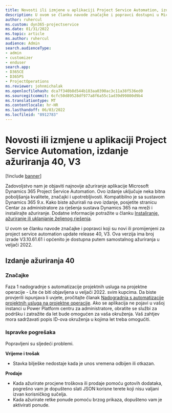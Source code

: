 ```yaml
---
title: Novosti ili izmjene u aplikaciji Project Service Automation, izdanje ažuriranja 40, V3
description: U ovom se članku navode značajke i popravci dostupni u Microsoft Dynamics 365 Project Service Automation ažuriranju Izdanja 40, V3.
author: ruhercul
ms.custom: dyn365-projectservice
ms.date: 01/31/2022
ms.topic: article
ms.author: ruhercul
audience: Admin
search.audienceType:
- admin
- customizer
- enduser
search.app:
- D365CE
- D365PS
- ProjectOperations
ms.reviewer: johnmichalak
ms.openlocfilehash: dca7f340b8d544b183aa0390ac3c11a38f536ed0
ms.sourcegitcommit: 6cfc50d89528df977a8f6a55c1ad39d99800d9b4
ms.translationtype: MT
ms.contentlocale: hr-HR
ms.lasthandoff: 06/03/2022
ms.locfileid: "8912783"
---
```

# <a name="whats-new-or-changed-in-project-service-automation-update-release-40-v3"></a>Novosti ili izmjene u aplikaciji Project Service Automation, izdanje ažuriranja 40, V3

[!include [banner](../includes/psa-now-project-operations.md)]

Zadovoljstvo nam je objaviti najnovije ažuriranje aplikacije Microsoft Dynamics 365 Project Service Automation. Ovo izdanje uključuje neka bitna poboljšanja kvalitete, značajki i upotrebljivosti. Kompatibilno je sa sustavom Dynamics 365 9.x. Kako biste ažurirali na ovo izdanje, posjetite stranicu Centar za administratore za rješenja sustava Dynamics 365 na mreži i instalirajte ažuriranje. Dodatne informacije potražite u članku [Instaliranje, ažuriranje ili uklanjanje željenog rješenja](/power-platform/admin/install-remove-preferred-solution).

U ovom se članku navode značajke i popravci koji su novi ili promijenjeni za project service automation update release 40, V3. Ova verzija ima broj izrade V3.10.61.61 i općenito je dostupna putem samostalnog ažuriranja u veljači 2022.

## <a name="update-release-40"></a>Izdanje ažuriranja 40

### <a name="features"></a>Značajke
Faza 1 nadogradnje s automatizacije projektnih usluga na projektne operacije - Lite će biti objavljena u veljači 2022. svim kupcima. Da biste provjerili ispunjava li uvjete, pročitajte članak [Nadogradnja s automatizacije projektnih usluga na projektne operacije](upgrade-project-operations-non-stocked.md). Ako se aplikacija ne pojavi u vašoj instanci u Power Platform centru za administratore, obratite se službi za podršku i zatražite da let bude omogućen za vaša okruženja. Vaš zahtjev mora sadržavati popis ID-ova okruženja u kojima let treba omogućiti.

### <a name="bug-fixes"></a>Ispravke pogrešaka

Popravljeni su sljedeći problemi.

**Vrijeme i trošak**
- Stavka bilješke nedostaje kada je unos vremena odbijen ili otkazan. 

**Prodaje**

- Kada ažurirate procjene troškova ili prodaje pomoću gotovih dodataka, pogrešno vam je dopušteno slati JSON korisne terete koji nisu valjani izvan korisničkog sučelja.
- Kada ažurirate retke ponude pomoću brzog prikaza, dopušteno vam je aktivirati ponude.
